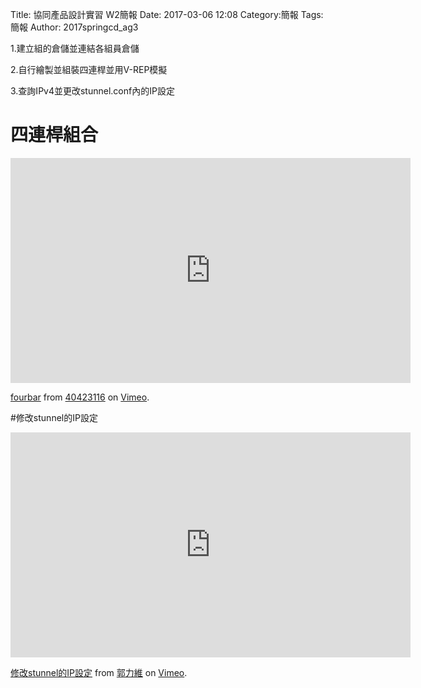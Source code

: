 Title: 協同產品設計實習  W2簡報
Date: 2017-03-06 12:08
Category:簡報
Tags:簡報
Author: 2017springcd_ag3



<!-- PELICAN_END_SUMMARY -->


<p1>1.建立組的倉儲並連結各組員倉儲</p1>	

<p2>2.自行繪製並組裝四連桿並用V-REP模擬</p2>

<p3>3.查詢IPv4並更改stunnel.conf內的IP設定</p3>


# 四連桿組合

<iframe src="https://player.vimeo.com/video/207459787" width="640" height="360" frameborder="0" webkitallowfullscreen mozallowfullscreen allowfullscreen></iframe>
<p><a href="https://vimeo.com/207459787">fourbar</a> from <a href="https://vimeo.com/user47573583">40423116</a> on <a href="https://vimeo.com">Vimeo</a>.</p>


#修改stunnel的IP設定

<iframe src="https://player.vimeo.com/video/208821781" width="640" height="360" frameborder="0" webkitallowfullscreen mozallowfullscreen allowfullscreen></iframe>
<p><a href="https://vimeo.com/208821781">修改stunnel的IP設定</a> from <a href="https://vimeo.com/user47579118">郭力維</a> on <a href="https://vimeo.com">Vimeo</a>.</p>



